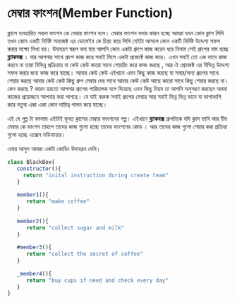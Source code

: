 # মেম্বার ফাংশন(Member Function)

ক্লাসে ব্যবহারিত সকল ফাংশন কে মেম্বার ফাংশন বলে। মেম্বার ফাংশন বলার কারন হচ্ছে আমরা যখন কোন ক্লাস লিখি তখন কোন একটি নির্দিষ্ট অবজেক্ট এর ডোমেইন কে চিন্তা করে লিখি যেইটা আসলে কোন একটি নির্দিষ্ট উদ্দেশ্য সফল করার লক্ষ্যে লিখা হয়। উদাহরণ স্বরূপ বলা যায় আপনি কোন একটা গ্রুপে কাজ করেন ধরে নিলাম সেই গ্রুপের নাম হচ্ছে **ব্ল্যাকবক্স** । যার আপনার সাথে গ্রুপে কাজ করে সবাই মিলে একটা প্রজেক্টে কাজ করে। এখন সবাই তো এক ভাবে কাজ করবে না তারা বিভিন্ন প্রক্রিয়ায় বা কেউ কেউ কারো সাথে শেয়ারিং করে কাজ করছে , আর ঐ প্রোজেক্ট এর বিভিন্ন উদ্দেশ্য সফল করার জন্য কাজ করে যাচ্ছে। আবার কেউ কেউ এইখানে এমন কিছু কাজ করছে যা সবার/অন্য গ্রুপের সাথে শেয়ার করছে আবার কেউ কেউ কিছু গ্রুপ মেম্বার দের সাথে আবার কেউ কেউ আছে কারো সাথে কিছু শেয়ার করছে না। কেন করছে ? কারন হয়তো আপনার গ্রুপের পারিচালক বলে দিয়েছে এমন কিছু নিয়ম তা আপনি অনুসরণ করছেন অথবা কাজের প্রয়োজনে আপনার করা লাগছে। যে যাই করুক সবাই গ্রুপের মেম্বার আর সবাই ভিন্ন ভিন্ন ভাবে বা ভাগাভাগি করে নতুবা একা একা কোন দায়িত্ব পালন করে যাচ্ছে।&#x20;

এই যে গুল্প টা বললাম এইটাই মূলত ক্লাসের মেম্বার ফাংশনের গল্প। এইখানে **ব্ল্যাকবক্স** গ্রুপটাকে যদি ক্লাস ভাবি আর টিম মেম্বার কে ফাংশন তাহলে তাদের কাজ গুলো হচ্ছে তাদের ফাংশনের কোড । আর তাদের কাজ গুলো শেয়ার করা প্রক্রিয়া গুলো হচ্ছে এক্সেস মডিফায়ার।&#x20;

এবার আসুন আমরা একটা কোডিং উদাহরন দেখি।

```javascript
class BlackBox{
   constructor(){
     return "inital instruction during create team"
   }
   
   member1(){
      return "make coffee"
   }
   
   member2(){
      return "collect sugar and milk"
   }
   
   #member3(){
      return "collect the secret of coffee"
   }
      
   _member4(){
      return "buy cups if need and check every day"
   }
}
```
